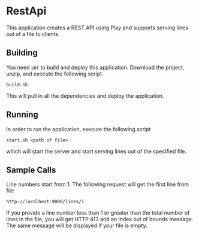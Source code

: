 # RestApi
This application creates a REST API using Play and supports serving lines out of a file to clients.
## Building
You need ```sbt``` to build and deploy this application. Download the project, unzip, and execute the following script
```$xslt
build.sh
```
This will pull in all the dependencies and deploy the application.

## Running
In order to run the application, execute the following script
```$xslt
start.sh <path of file>
```
which will start the server and start serving lines out of the specified file.

## Sample Calls
Line numbers start from 1. The following request will get the first line from file
```$xslt
http://localhost:9000/lines/1
```
If you provide a line number less than 1 or greater than the total number of lines in the file, you will get HTTP 413 and an index out of bounds message.
The same message will be displayed if your file is empty.